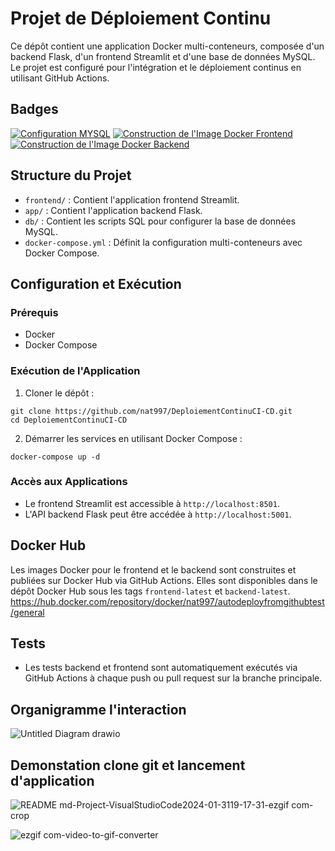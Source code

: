 # Projet de Déploiement Continu

Ce dépôt contient une application Docker multi-conteneurs, composée d'un backend Flask, d'un frontend Streamlit et d'une base de données MySQL. Le projet est configuré pour l'intégration et le déploiement continus en utilisant GitHub Actions.

## Badges

[![Configuration MYSQL](https://github.com/nat997/DeploiementContinuCI-CD/actions/workflows/mysqlsetup.yml/badge.svg)](https://github.com/nat997/DeploiementContinuCI-CD/actions/workflows/mysqlsetup.yml)
[![Construction de l'Image Docker Frontend](https://github.com/nat997/DeploiementContinuCI-CD/actions/workflows/frontend_build.yml/badge.svg)](https://github.com/nat997/DeploiementContinuCI-CD/actions/workflows/frontend_build.yml)
[![Construction de l'Image Docker Backend](https://github.com/nat997/DeploiementContinuCI-CD/actions/workflows/backend_build.yml/badge.svg)](https://github.com/nat997/DeploiementContinuCI-CD/actions/workflows/backend_build.yml)

## Structure du Projet

- `frontend/` : Contient l'application frontend Streamlit.
- `app/` : Contient l'application backend Flask.
- `db/` : Contient les scripts SQL pour configurer la base de données MySQL.
- `docker-compose.yml` : Définit la configuration multi-conteneurs avec Docker Compose.

## Configuration et Exécution

### Prérequis
- Docker
- Docker Compose

### Exécution de l'Application

1. Cloner le dépôt :
```
git clone https://github.com/nat997/DeploiementContinuCI-CD.git
cd DeploiementContinuCI-CD
```
2. Démarrer les services en utilisant Docker Compose :
```
docker-compose up -d
```
### Accès aux Applications
- Le frontend Streamlit est accessible à `http://localhost:8501`.
- L'API backend Flask peut être accédée à `http://localhost:5001`.

## Docker Hub

Les images Docker pour le frontend et le backend sont construites et publiées sur Docker Hub via GitHub Actions. Elles sont disponibles dans le dépôt Docker Hub sous les tags `frontend-latest` et `backend-latest`.
https://hub.docker.com/repository/docker/nat997/autodeployfromgithubtest/general

## Tests

- Les tests backend et frontend sont automatiquement exécutés via GitHub Actions à chaque push ou pull request sur la branche principale.

## Organigramme l'interaction 
![Untitled Diagram drawio](https://github.com/nat997/DeploiementContinuCI-CD/assets/67456959/402c0831-493b-4c8e-8549-96200495f270)

## Demonstation clone git et lancement d'application
![README md-Project-VisualStudioCode2024-01-3119-17-31-ezgif com-crop](https://github.com/nat997/DeploiementContinuCI-CD/assets/67456959/083bfb64-2151-49d6-9cc9-9a8fc332000c)

![ezgif com-video-to-gif-converter](https://github.com/nat997/DeploiementContinuCI-CD/assets/67456959/f9ef7dbe-dce4-4534-835d-efa8e890d32d)
